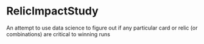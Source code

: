 # RelicImpactStudy
An attempt to use data science to figure out if any particular card or relic (or combinations) are critical to winning runs
